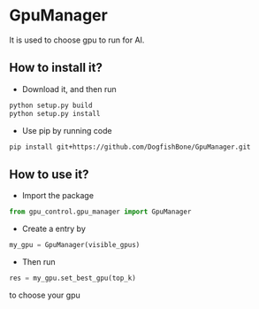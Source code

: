 # GpuManager
It is used to choose gpu to run for AI.

## How to install it?
 - Download it, and then run
 ```python
python setup.py build
python setup.py install
```
 - Use pip by running code
```bash
pip install git+https://github.com/DogfishBone/GpuManager.git
```

## How to use it?
 - Import the package
 ```python
from gpu_control.gpu_manager import GpuManager
```
 - Create a entry by
 ```python
my_gpu = GpuManager(visible_gpus)
```
 - Then run
 ```python
res = my_gpu.set_best_gpu(top_k)
```
to choose your gpu
